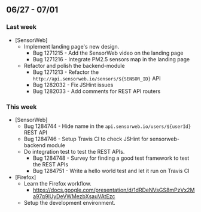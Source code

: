 ## 06/27 - 07/01 ##

### Last week
* [SensorWeb]
  - Implement landing page's new design.
    - Bug 1271215 - Add the SensorWeb video on the landing page
    - Bug 1271216 - Integrate PM2.5 sensors map in the landing page
  - Refactor and polish the backend-module
    - Bug 1271213 - Refactor the `http://api.sensorweb.io/sensors/${SENSOR_ID}` API
    - Bug 1282032 - Fix JSHint issues
    - Bug 1282033 - Add comments for REST API routers

### This week
* [SensorWeb]
  - Bug 1284744 - Hide name in the `api.sensorweb.io/users/${userId}` REST API
  - Bug 1284746 - Setup Travis CI to check JSHint for sensorweb-backend module
  - Do integration test to test the REST APIs.
    - Bug 1284748 - Survey for finding a good test framework to test the REST APIs
    - Bug 1284751 - Write a hello world test and let it run on Travis CI
* [Firefox]
  - Learn the Firefox workflow.
    - https://docs.google.com/presentation/d/1dRDeNVsGS8mPzVx2Ma97q9lUyDeVWMezbXsauVAtEzc
  - Setup the development environment.

[New Design]: https://github.com/sensor-web/sensorweb-design/blob/master/Screens/Home.png
[Q2 Goals]: https://bugzilla.mozilla.org/show_bug.cgi?id=1271205#c1
